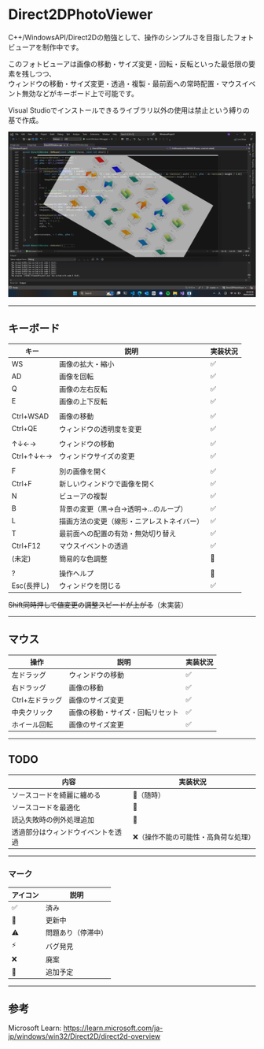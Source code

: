 # Direct2DPhotoViewer

C++/WindowsAPI/Direct2Dの勉強として、操作のシンプルさを目指したフォトビューアを制作中です。

このフォトビューアは画像の移動・サイズ変更・回転・反転といった最低限の要素を残しつつ、  
ウィンドウの移動・サイズ変更・透過・複製・最前面への常時配置・マウスイベント無効などがキーボード上で可能です。

Visual Studioでインストールできるライブラリ以外の使用は禁止という縛りの基で作成。

![](./Screenshot.png)

--- 

## キーボード
|キー|説明|実装状況|
|--|--|--|
|WS|画像の拡大・縮小|✅|
|AD|画像を回転|✅|
|Q|画像の左右反転|✅|
|E|画像の上下反転|✅|
||||
|Ctrl+WSAD|画像の移動|✅|
|Ctrl+QE|ウィンドウの透明度を変更|✅|
||||
|↑↓←→|ウィンドウの移動|✅|
|Ctrl+↑↓←→|ウィンドウサイズの変更|✅|
||||
|F|別の画像を開く|✅|
|Ctrl+F|新しいウィンドウで画像を開く|✅|
|N|ビューアの複製|✅|
|B|背景の変更（黒→白→透明→...のループ）|✅|
|L|描画方法の変更（線形・ニアレストネイバー）|✅|
|T|最前面への配置の有効・無効切り替え|✅|
|Ctrl+F12|マウスイベントの透過|✅|
|(未定)|簡易的な色調整|📝|
||||
|?|操作ヘルプ|📝|
|Esc(長押し)|ウィンドウを閉じる|✅|

~~Shift同時押しで値変更の調整スピードが上がる~~（未実装）

---
## マウス
|操作|説明|実装状況|
|--|--|--|
|左ドラッグ|ウィンドウの移動|✅|
|右ドラッグ|画像の移動|✅|
|Ctrl+左ドラッグ|画像のサイズ変更|✅|
|中央クリック|画像の移動・サイズ・回転リセット|✅|
|ホイール回転|画像のサイズ変更|✅|

---
## TODO
|内容|実装状況|
|--|--|
|ソースコードを綺麗に纏める|🔄️（随時）|
|ソースコードを最適化|🔄️|
|読込失敗時の例外処理追加|🔄️|
|透過部分はウィンドウイベントを透過|❌（操作不能の可能性・高負荷な処理）|

---
### マーク
|アイコン|説明|
|--|--|
|✅|済み|
|🔄️|更新中|
|⚠️|問題あり（停滞中）|
|⚡|バグ発見|
|❌|廃案|
|📝|追加予定|

---
## 参考
Microsoft Learn: https://learn.microsoft.com/ja-jp/windows/win32/Direct2D/direct2d-overview
